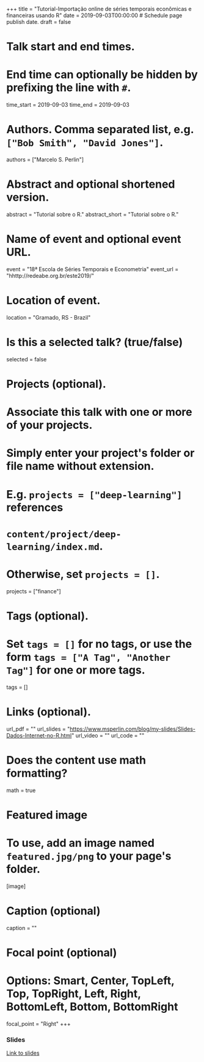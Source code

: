 +++
title = "Tutorial-Importação online de séries temporais econômicas e financeiras usando R"
date = 2019-09-03T00:00:00  # Schedule page publish date.
draft = false

# Talk start and end times.
#   End time can optionally be hidden by prefixing the line with `#`.
time_start = 2019-09-03
time_end = 2019-09-03

# Authors. Comma separated list, e.g. `["Bob Smith", "David Jones"]`.
authors = ["Marcelo S. Perlin"]

# Abstract and optional shortened version.
abstract = "Tutorial sobre o R."
abstract_short = "Tutorial sobre o R."

# Name of event and optional event URL.
event = "18ª Escola de Séries Temporais e Econometria"
event_url = "hhttp://redeabe.org.br/este2019/"

# Location of event.
location = "Gramado, RS - Brazil"

# Is this a selected talk? (true/false)
selected = false

# Projects (optional).
#   Associate this talk with one or more of your projects.
#   Simply enter your project's folder or file name without extension.
#   E.g. `projects = ["deep-learning"]` references 
#   `content/project/deep-learning/index.md`.
#   Otherwise, set `projects = []`.
projects = ["finance"]

# Tags (optional).
#   Set `tags = []` for no tags, or use the form `tags = ["A Tag", "Another Tag"]` for one or more tags.
tags = []

# Links (optional).
url_pdf = ""
url_slides = "https://www.msperlin.com/blog/my-slides/Slides-Dados-Internet-no-R.html"
url_video = ""
url_code = ""

# Does the content use math formatting?
math = true

# Featured image
# To use, add an image named `featured.jpg/png` to your page's folder. 
[image]
  # Caption (optional)
  caption = ""

  # Focal point (optional)
  # Options: Smart, Center, TopLeft, Top, TopRight, Left, Right, BottomLeft, Bottom, BottomRight
  focal_point = "Right"
+++


### Slides

[Link to slides](https://www.dropbox.com/s/b6qgll598w8j9hz/Slides-Dados-Internet-no-R.html?dl=1)
